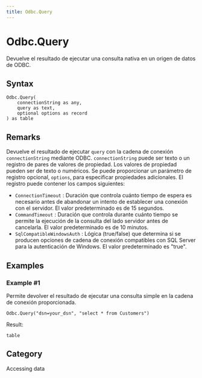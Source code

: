 ```yaml
---
title: Odbc.Query
---
```


# Odbc.Query


Devuelve el resultado de ejecutar una consulta nativa en un origen de datos de ODBC.


## Syntax

```powerquery
Odbc.Query(
    connectionString as any,
    query as text,
    optional options as record
) as table
```


## Remarks

Devuelve el resultado de ejecutar <code>query</code> con la cadena de conexión <code>connectionString</code> mediante ODBC. <code>connectionString</code> puede ser texto o un registro de pares de valores de propiedad. Los valores de propiedad pueden ser de texto o numéricos. Se puede proporcionar un parámetro de registro opcional, <code>options</code>, para especificar propiedades adicionales. El registro puede contener los campos siguientes:    <ul><li><code>ConnectionTimeout</code> : Duraci&#243;n que controla cu&#225;nto tiempo de espera es necesario antes de abandonar un intento de establecer una conexi&#243;n con el servidor. El valor predeterminado es de 15&#160;segundos.</li><li><code>CommandTimeout</code> : Duraci&#243;n que controla durante cu&#225;nto tiempo se permite la ejecuci&#243;n de la consulta del lado servidor antes de cancelarla. El valor predeterminado es de 10&#160;minutos.</li><li><code>SqlCompatibleWindowsAuth</code> : L&#243;gica (true/false) que determina si se producen opciones de cadena de conexi&#243;n compatibles con SQL Server para la autenticaci&#243;n de Windows. El valor predeterminado es &quot;true&quot;.</li></ul>


## Examples

### Example #1 
Permite devolver el resultado de ejecutar una consulta simple en la cadena de conexión proporcionada.
```powerquery
Odbc.Query("dsn=your_dsn", "select * from Customers")
```

Result: 
```powerquery
table
```




## Category
Accessing data
